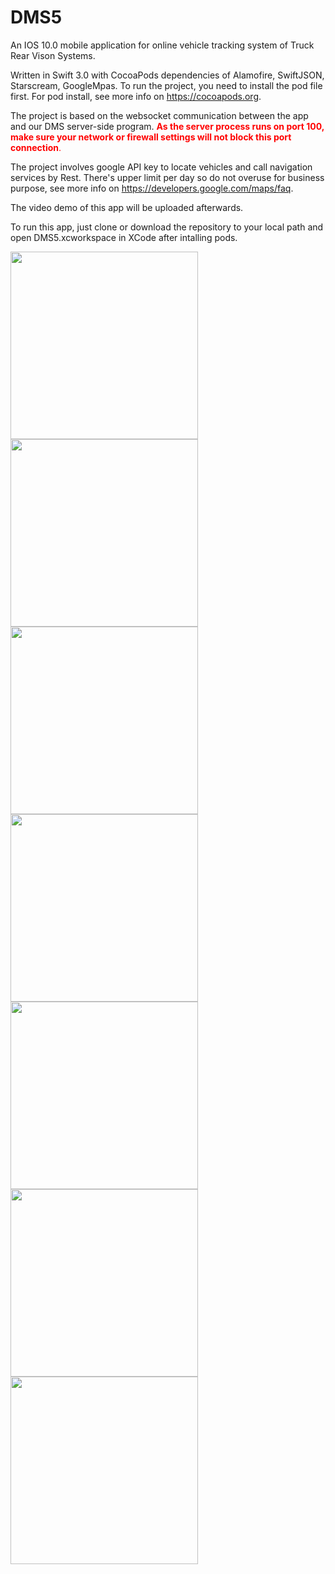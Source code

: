 # DMS5
An IOS 10.0 mobile application for online vehicle tracking system of Truck Rear Vison Systems.

Written in Swift 3.0 with CocoaPods dependencies of Alamofire, SwiftJSON, Starscream, GoogleMpas. To run the project, you need to install the pod file first. For pod install, see more info on https://cocoapods.org.

The project is based on the websocket communication between the app and our DMS server-side program. <span style="color:red">**As the server process runs on port 100, make sure your network or firewall settings will not block this port connection**.</span>

The project involves google API key to locate vehicles and call navigation services by Rest. There's upper limit per day so do not overuse for business purpose, see more info on https://developers.google.com/maps/faq. 

The video demo of this app will be uploaded afterwards.

To run this app, just clone or download the repository to your local path and open DMS5.xcworkspace in XCode after intalling pods. 

<img src="https://user-images.githubusercontent.com/28894500/29198451-6e037a3e-7e87-11e7-8a2f-e1f8707e45fc.jpeg" width="300">   <img src="https://user-images.githubusercontent.com/28894500/29198462-7b743636-7e87-11e7-96ba-805d9a3d359b.jpeg" width="300">   <img src="https://user-images.githubusercontent.com/28894500/29198466-812eb72c-7e87-11e7-8f94-91cdf5f916c4.jpeg" width="300">   <img src="https://user-images.githubusercontent.com/28894500/29198473-8b50bec6-7e87-11e7-9e8a-0f8733edb8c1.jpeg" width="300">   <img src="https://user-images.githubusercontent.com/28894500/29198476-8f30227a-7e87-11e7-9932-7ecf4e4a0ea9.jpeg" width="300">   <img src="https://user-images.githubusercontent.com/28894500/29198478-9270facc-7e87-11e7-8911-6916223a4186.jpeg" width="300">   <img src="https://user-images.githubusercontent.com/28894500/29198573-ac51d212-7e88-11e7-84ae-2d312e30c851.jpeg" width="300">
